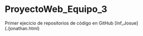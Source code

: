 # ProyectoWeb_Equipo_3
 Primer ejecicio de repositorios de código en GitHub
[Inf_Josue] (./jonathan.html)
